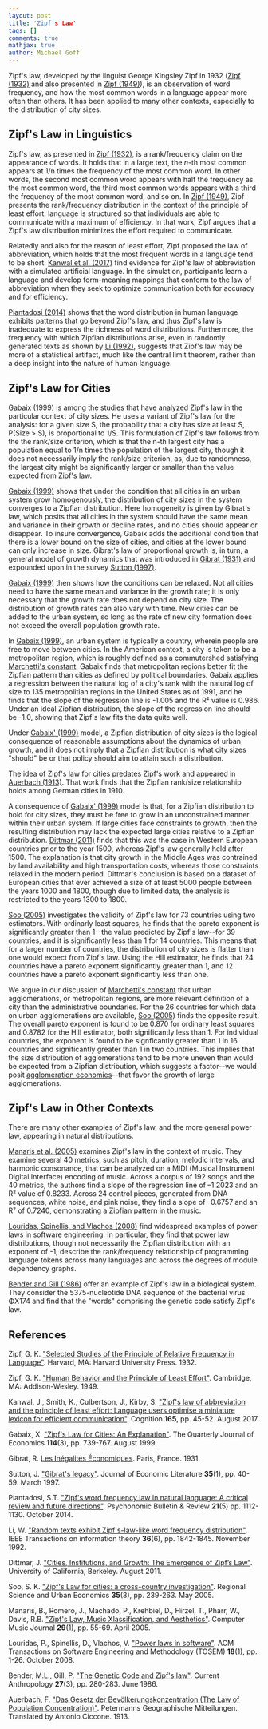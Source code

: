 ```yaml
---
layout: post
title: 'Zipf's Law'
tags: []
comments: true
mathjax: true
author: Michael Goff
---
```

Zipf's law, developed by the linguist George Kingsley Zipf in 1932 ([Zipf (1932)](https://doi.org/10.4159/harvard.9780674434929) and also presented in [Zipf (1949)](https://www.amazon.com/Human-Behavior-Principle-Least-Effort/dp/161427312X)), is an observation of word frequency, and how the most common words in a language appear more often than others. It has been applied to many other contexts, especially to the distribution of city sizes.

## Zipf's Law in Linguistics

Zipf's law, as presented in [Zipf (1932)](https://doi.org/10.4159/harvard.9780674434929), is a rank/frequency claim on the appearance of words. It holds that in a large text, the *n*-th most common appears at 1/n times the frequency of the most common word. In other words, the second most common word appears with half the frequency as the most common word, the third most common words appears with a third the frequency of the most common word, and so on. In [Zipf (1949)](https://www.amazon.com/Human-Behavior-Principle-Least-Effort/dp/161427312X), Zipf presents the rank/frequency distribution in the context of the principle of least effort: language is structured so that individuals are able to communicate with a maximum of efficiency. In that work, Zipf argues that a Zipf's law distribution minimizes the effort required to communicate.

Relatedly and also for the reason of least effort, Zipf proposed the law of abbreviation, which holds that the most frequent words in a language tend to be short. [Kanwal et al. (2017)](https://doi.org/10.1016/j.cognition.2017.05.001) find evidence for Zipf's law of abbreviation with a simulated artificial language. In the simulation, participants learn a language and develop form-meaning mappings that conform to the law of abbreviation when they seek to optimize communication both for accuracy and for efficiency. 

[Piantadosi (2014)](https://doi.org/10.3758/s13423-014-0585-6) shows that the word distribution in human language exhibits patterns that go beyond Zipf's law, and thus Zipf's law is inadequate to express the richness of word distributions. Furthermore, the frequency with which Zipfian distributions arise, even in randomly generated texts as shown by [Li (1992)](https://doi.org/10.1109/18.165464), suggests that Zipf's law may be more of a statistical artifact, much like the central limit theorem, rather than a deep insight into the nature of human language.

## Zipf's Law for Cities

[Gabaix (1999)](https://doi.org/10.1162/003355399556133) is among the studies that have analyzed Zipf's law in the particular context of city sizes. He uses a variant of Zipf's law for the analysis: for a given size S, the probability that a city has size at least S, P(Size > S), is proportional to 1/S. This formulation of Zipf's law follows from the the rank/size criterion, which is that the n-th largest city has a population equal to 1/n times the population of the largest city, though it does not necessarily imply the rank/size criterion, as, due to randomness, the largest city might be significantly larger or smaller than the value expected from Zipf's law.

[Gabaix (1999)](https://doi.org/10.1162/003355399556133) shows that under the condition that all cities in an urban system grow homogenously, the distribution of city sizes in the system converges to a Zipfian distribution. Here homogeneity is given by Gibrat's law, which posits that all cities in the system should have the same mean and variance in their growth or decline rates, and no cities should appear or disappear. To insure convergence, Gabaix adds the additional condition that there is a lower bound on the size of cities, and cities at the lower bound can only increase in size. Gibrat's law of proportional growth is, in turn, a general model of growth dynamics that was introduced in [Gibrat (1931)](https://books.google.com/books/about/Les_in%C3%A9galit%C3%A9s_%C3%A9conomiques.html?id=m9fuoAEACAAJ) and expounded upon in the survey [Sutton (1997)](https://www.jstor.org/stable/2729692).

[Gabaix (1999)](https://doi.org/10.1162/003355399556133) then shows how the conditions can be relaxed. Not all cities need to have the same mean and variance in the growth rate; it is only necessary that the growth rate does not depend on city size. The distribution of growth rates can also vary with time. New cities can be added to the urban system, so long as the rate of new city formation does not exceed the overall population growth rate.

In [Gabaix (1999)](https://doi.org/10.1162/003355399556133), an urban system is typically a country, wherein people are free to move between cities. In the American context, a city is taken to be a metropolitan region, which is roughly defined as a commutershed satisfying [Marchetti's constant](/2025-07-05-marchetti). Gabaix finds that metropolitan regions better fit the Zipfian pattern than cities as defined by political boundaries. Gabaix applies a regression between the natural log of a city's rank with the natural log of size to 135 metropolitian regions in the United States as of 1991, and he finds that the slope of the regression line is -1.005 and the R² value is 0.986. Under an ideal Zipfian distribution, the slope of the regression line should be -1.0, showing that Zipf's law fits the data quite well.

Under [Gabaix' (1999)](https://doi.org/10.1162/003355399556133) model, a Zipfian distribution of city sizes is the logical consequence of reasonable assumptions about the dynamics of urban growth, and it does not imply that a Zipfian distribution is what city sizes "should" be or that policy should aim to attain such a distribution.

The idea of Zipf's law for cities predates Zipf's work and appeared in [Auerbach (1913)](https://www.vwl.uni-mannheim.de/media/Lehrstuehle/vwl/Ciccone/auerbach_1913_translated_with_introduction_March_2021.pdf). That work finds that the Zipfian rank/size relationship holds among German cities in 1910.

A consequence of [Gabaix' (1999)](https://doi.org/10.1162/003355399556133) model is that, for a Zipfian distribution to hold for city sizes, they must be free to grow in an unconstrained manner within their urban system. If large cities face constraints to growth, then the resulting distribution may lack the expected large cities relative to a Zipfian distribution. [Dittmar (2011)](https://citeseerx.ist.psu.edu/document?repid=rep1&type=pdf&doi=77959c93a97064f5a89e212ea1f468c727280172) finds that this was the case in Western European countries prior to the year 1500, whereas Zipf's law generally held after 1500. The explanation is that city growth in the Middle Ages was contrained by land availability and high transportation costs, whereas those constraints relaxed in the modern period. Dittmar's conclusion is based on a dataset of European cities that ever achieved a size of at least 5000 people between the years 1000 and 1800, though due to limited data, the analysis is restricted to the years 1300 to 1800.

[Soo (2005)](https://doi.org/10.1016/j.regsciurbeco.2004.04.004) investigates the validity of Zipf's law for 73 countries using two estimators. With ordinarly least squares, he finds that the pareto exponent is significantly greater than 1--the value predicted by Zipf's law--for 39 countries, and it is significantly less than 1 for 14 countries. This means that for a larger number of countries, the distribution of city sizes is flatter than one would expect from Zipf's law. Using the Hill estimator, he finds that 24 countries have a pareto exponent significantly greater than 1, and 12 countries have a pareto exponent significantly less than one.

We argue in our discussion of [Marchetti's constant](/2025-07-05-marchetti) that urban agglomerations, or metropolitan regions, are more relevant definition of a city than the administrative boundaries. For the 26 countries for which data on urban agglomerations are available, [Soo (2005)](https://doi.org/10.1016/j.regsciurbeco.2004.04.004) finds the opposite result. The overall pareto exponent is found to be 0.870 for ordinary least squares and 0.8782 for the Hill estimator, both significantly less than 1. For individual countries, the exponent is found to be signficantly greater than 1 in 16 countries and significantly greater than 1 in two countries. This implies that the size distribution of agglomerations tend to be more uneven than would be expected from a Zipfian distribution, which suggests a factor--we would posit [agglomeration economies](/2024-12-07-agglomeration-sources)--that favor the growth of large agglomerations.

## Zipf's Law in Other Contexts

There are many other examples of Zipf's law, and the more general power law, appearing in natural distributions.

[Manaris et al. (2005)](https://www.jstor.org/stable/3681877) examines Zipf's law in the context of music. They examine several 40 metrics, such as pitch, duration, melodic intervals, and harmonic consonance, that can be analyzed on a MIDI (Musical Instrument Digital Interface) encoding of music. Across a corpus of 192 songs and the 40 metrics, the authors find a slope of the regression line of –1.2023 and an R² value of 0.8233. Across 24 control pieces, generated from DNA sequences, white noise, and pink noise, they find a slope of –0.6757 and an R² of 0.7240, demonstrating a Zipfian pattern in the music.

[Louridas, Spinellis, and Vlachos (2008)](https://doi.org/10.1145/1391984.1391986) find widespread examples of power laws in software engineering. In particular, they find that power law distributions, though not necessarily the Zipfian distribution with an exponent of -1, describe the rank/frequency relationship of programming language tokens across many languages and across the degrees of module dependency graphs.

[Bender and Gill (1986)](https://www.jstor.org/stable/2742889) offer an example of Zipf's law in a biological system. They consider the 5375-nucleotide DNA sequence of the bacterial virus ΦX174 and find that the "words" comprising the genetic code satisfy Zipf's law.

## References

Zipf, G. K. ["Selected Studies of the Principle of Relative Frequency in Language"](https://doi.org/10.4159/harvard.9780674434929). Harvard, MA: Harvard University Press. 1932.

Zipf, G. K. ["Human Behavior and the Principle of Least Effort"](https://www.amazon.com/Human-Behavior-Principle-Least-Effort/dp/161427312X). Cambridge, MA: Addison-Wesley. 1949.

Kanwal, J., Smith, K., Culbertson, J., Kirby, S. ["Zipf's law of abbreviation and the principle of least effort: Language users optimise a miniature lexicon for efficient communication"](https://doi.org/10.1016/j.cognition.2017.05.001). Cognition **165**, pp. 45-52. August 2017.

Gabaix, X. ["Zipf's Law for Cities: An Explanation"](https://doi.org/10.1162/003355399556133). The Quarterly Journal of Economics **114**(3), pp. 739-767. August 1999.

Gibrat, R. [Les Inégalites Économiques](https://books.google.com/books/about/Les_in%C3%A9galit%C3%A9s_%C3%A9conomiques.html?id=m9fuoAEACAAJ). Paris, France. 1931.

Sutton, J. ["Gibrat's legacy"](https://www.jstor.org/stable/2729692). Journal of Economic Literature **35**(1), pp. 40-59. March 1997.

Piantadosi, S.T. ["Zipf's word frequency law in natural language: A critical review and future directions"](https://doi.org/10.3758/s13423-014-0585-6). Psychonomic Bulletin & Review **21**(5) pp. 1112-1130. October 2014.

Li, W. ["Random texts exhibit Zipf's-law-like word frequency distribution"](https://doi.org/10.1109/18.165464). IEEE Transactions on information theory **36**(6), pp. 1842-1845. November 1992.

Dittmar, J. ["Cities, Institutions, and Growth: The Emergence of Zipf’s Law"](https://citeseerx.ist.psu.edu/document?repid=rep1&type=pdf&doi=77959c93a97064f5a89e212ea1f468c727280172). University of California, Berkeley. August 2011.

Soo, S. K. ["Zipf's Law for cities: a cross-country investigation"](https://doi.org/10.1016/j.regsciurbeco.2004.04.004). Regional Science and Urban Economics **35**(3), pp. 239-263. May 2005.

Manaris, B., Romero, J., Machado, P., Krehbiel, D., Hirzel, T., Pharr, W., Davis, R.B. ["Zipf's Law, Music Xlassification, and Aesthetics"](https://www.jstor.org/stable/3681877). Computer Music Journal **29**(1), pp. 55-69. April 2005.

Louridas, P., Spinellis, D., Vlachos, V. ["Power laws in software"](https://doi.org/10.1145/1391984.1391986). ACM Transactions on Software Engineering and Methodology (TOSEM) **18**(1), pp. 1-26. October 2008.

Bender, M.L., Gill, P. ["The Genetic Code and Zipf's law"](https://www.jstor.org/stable/2742889). Current Anthropology **27**(3), pp. 280-283. June 1986.

Auerbach, F. ["Das Gesetz der Bevölkerungskonzentration (The Law of Population Concentration)"](https://www.vwl.uni-mannheim.de/media/Lehrstuehle/vwl/Ciccone/auerbach_1913_translated_with_introduction_March_2021.pdf). Petermanns Geographische Mitteilungen. Translated by Antonio Ciccone. 1913.